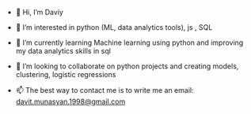 - 👋 Hi, I’m Daviy
- 👀 I’m interested in python (ML, data analytics tools), js , SQL 

- 🌱 I’m currently learning Machine learning using python and improving my data analytics skills in sql
- 💞️ I’m looking to collaborate on python projects and creating models, clustering, logistic regressions
- 📫 The best way to contact me is to write me an email: davit.munasyan.1998@gmail.com

